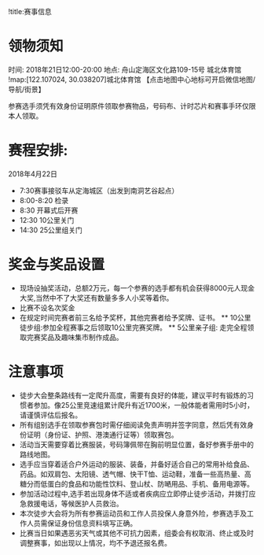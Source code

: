 !title:赛事信息

# 领物须知
时间: 2018年21日12:00-20:00
地点: 舟山定海区文化路109-15号 城北体育馆
!map:[122.107024, 30.038207]城北体育馆
【点击地图中心地标可开启微信地图/导航/街景】

参赛选手须凭有效身份证明原件领取参赛物品，号码布、计时芯片和赛事手环仅限本人领取。

# 赛程安排:
2018年4月22日
* 7:30赛事接驳车从定海城区（出发到南洞艺谷起点）
* 8:00-8:20 检录
* 8:30   开幕式后开赛
* 12:30  10公里关门
* 14:30  25公里组关门

# 奖金与奖品设置
* 现场设抽奖活动，总额2万元，每一个参赛的选手都有机会获得8000元人现金大奖,当然中不了大奖还有数量多多人小奖等着你。
* 比赛不设名次奖金
* 在规定时间完赛者前三名给予奖杯，其他完赛者给予奖牌、证书。
** 10公里徒步组:参加全程赛事之后领取10公里完赛奖牌。
** 5公里亲子组: 走完全程领取完赛奖品及趣味集市制作成品。

# 注意事项
* 徒步大会整条路线有一定爬升高度，需要有良好的体能，建议平时有锻炼的习惯者参加。像25公里竞速组累计爬升有近1700米，一般体能者需用时5小时，请谨慎评估后报名。
* 所有组别选手在领取参赛包时需仔细阅读免责声明并签字同意，然后凭有效身份证明（身份证、护照、港澳通行证等）领取赛包。
* 活动当天需要穿着比赛服装，号码簿佩带在胸前明显位置，备好参赛手册中的路线地图。
* 选手应当穿着适合户外运动的服装、装备，并备好适合自己的常用补给食品、药品。如双肩包、太阳镜、透气帽、快干T恤、运动鞋，准备一些高热量、高糖分而低蛋白的食品和功能性饮料、登山杖、防嗮用品、手机、备用电源等。
* 参加活动过程中,选手若出现身体不适或者疾病应立即停止徒步活动，并拨打应急救援电话，等候医护人员救治。
* 本次徒步大会将为所有参赛运动员和工作人员投保人身意外险，参赛选手及工作人员需保证身份信息资料填写正确。
* 比赛当日如果遇恶劣天气或其他不可抗力因素，组委会有权取消、终止或及时调整赛事，如出现以上情况，均不予退还报名费。
